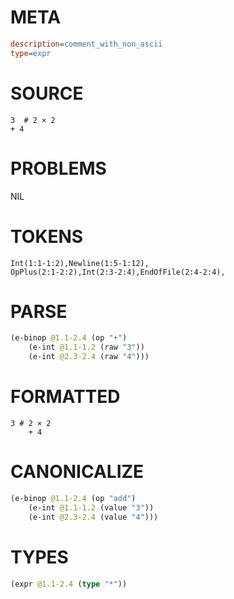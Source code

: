 # META
~~~ini
description=comment_with_non_ascii
type=expr
~~~
# SOURCE
~~~roc
3  # 2 × 2
+ 4
~~~
# PROBLEMS
NIL
# TOKENS
~~~zig
Int(1:1-1:2),Newline(1:5-1:12),
OpPlus(2:1-2:2),Int(2:3-2:4),EndOfFile(2:4-2:4),
~~~
# PARSE
~~~clojure
(e-binop @1.1-2.4 (op "+")
	(e-int @1.1-1.2 (raw "3"))
	(e-int @2.3-2.4 (raw "4")))
~~~
# FORMATTED
~~~roc
3 # 2 × 2
	+ 4
~~~
# CANONICALIZE
~~~clojure
(e-binop @1.1-2.4 (op "add")
	(e-int @1.1-1.2 (value "3"))
	(e-int @2.3-2.4 (value "4")))
~~~
# TYPES
~~~clojure
(expr @1.1-2.4 (type "*"))
~~~
